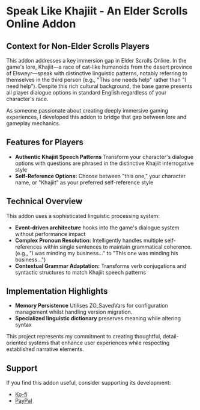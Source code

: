 # Speak Like Khajiit - An Elder Scrolls Online Addon

## Context for Non-Elder Scrolls Players
This addon addresses a key immersion gap in Elder Scrolls Online. In the game's lore, Khajiit—a race of cat-like humanoids from the desert province of Elsweyr—speak with distinctive linguistic patterns, notably referring to themselves in the third person (e.g., "This one needs help" rather than "I need help"). Despite this rich cultural background, the base game presents all player dialogue options in standard English regardless of your character's race.

As someone passionate about creating deeply immersive gaming experiences, I developed this addon to bridge that gap between lore and gameplay mechanics.

## Features for Players
* **Authentic Khajiit Speech Patterns** Transform your character's dialogue options with questions are phrased in the distinctive Khajiit interrogative style
* **Self-Reference Options:** Choose between "this one," your character name, or "Khajiit" as your preferred self-reference style

## Technical Overview
This addon uses a sophisticated linguistic processing system:
* **Event-driven architecture** hooks into the game's dialogue system without performance impact
* **Complex Pronoun Resolution:** Intelligently handles multiple self-references within single sentences to maintain grammatical coherence. (e.g., "I was minding my business..." to "This one was minding his business...")
* **Contextual Grammar Adaptation:** Transforms verb conjugations and syntactic structures to match Khajiit speech patterns

## Implementation Highlights
* **Memory Persistence** Utilises ZO_SavedVars for configuration management whilst handling version migration.
* **Specialized linguistic dictionary** preserves meaning while altering syntax

This project represents my commitment to creating thoughtful, detail-oriented systems that enhance user experiences while respecting established narrative elements.

## Support

If you find this addon useful, consider supporting its development:
* [Ko-fi](https://Ko-fi.com/yfnatey)
* [PayPal](https://paypal.me/yfnatey)